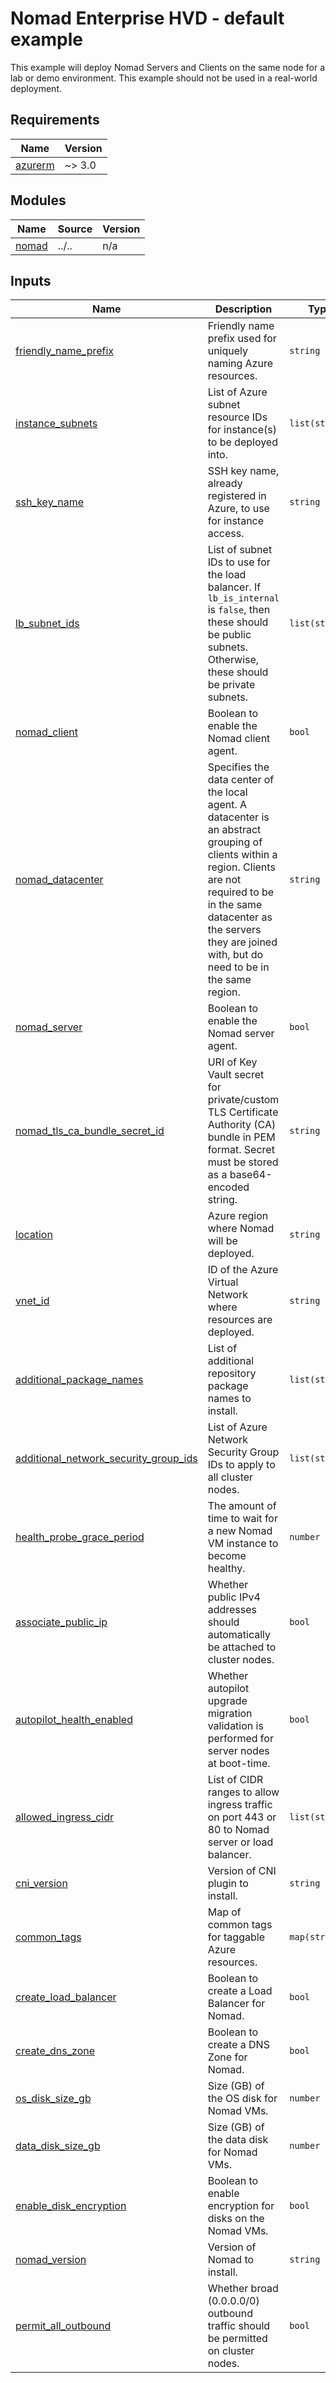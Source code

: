# Nomad Enterprise HVD - default example

This example will deploy Nomad Servers and Clients on the same node for a lab or demo environment. This example should not be used in a real-world deployment.

<!-- BEGIN_TF_DOCS -->
## Requirements

| Name | Version |
|------|---------|
| <a name="requirement_azurerm"></a> [azurerm](#requirement\_azurerm) | ~> 3.0 |

## Modules

| Name | Source | Version |
|------|--------|---------|
| <a name="module_nomad"></a> [nomad](#module\_nomad) | ../.. | n/a |

## Inputs

| Name | Description | Type | Default | Required |
|------|-------------|------|---------|:--------:|
| <a name="input_friendly_name_prefix"></a> [friendly\_name\_prefix](#input\_friendly\_name\_prefix) | Friendly name prefix used for uniquely naming Azure resources. | `string` | n/a | yes |
| <a name="input_instance_subnets"></a> [instance\_subnets](#input\_instance\_subnets) | List of Azure subnet resource IDs for instance(s) to be deployed into. | `list(string)` | n/a | yes |
| <a name="input_ssh_key_name"></a> [ssh\_key\_name](#input\_ssh\_key\_name) | SSH key name, already registered in Azure, to use for instance access. | `string` | n/a | yes |
| <a name="input_lb_subnet_ids"></a> [lb\_subnet\_ids](#input\_lb\_subnet\_ids) | List of subnet IDs to use for the load balancer. If `lb_is_internal` is `false`, then these should be public subnets. Otherwise, these should be private subnets. | `list(string)` | n/a | yes |
| <a name="input_nomad_client"></a> [nomad\_client](#input\_nomad\_client) | Boolean to enable the Nomad client agent. | `bool` | n/a | yes |
| <a name="input_nomad_datacenter"></a> [nomad\_datacenter](#input\_nomad\_datacenter) | Specifies the data center of the local agent. A datacenter is an abstract grouping of clients within a region. Clients are not required to be in the same datacenter as the servers they are joined with, but do need to be in the same region. | `string` | n/a | yes |
| <a name="input_nomad_server"></a> [nomad\_server](#input\_nomad\_server) | Boolean to enable the Nomad server agent. | `bool` | n/a | yes |
| <a name="input_nomad_tls_ca_bundle_secret_id"></a> [nomad\_tls\_ca\_bundle\_secret\_id](#input\_nomad\_tls\_ca\_bundle\_secret\_id) | URI of Key Vault secret for private/custom TLS Certificate Authority (CA) bundle in PEM format. Secret must be stored as a base64-encoded string. | `string` | n/a | yes |
| <a name="input_location"></a> [location](#input\_location) | Azure region where Nomad will be deployed. | `string` | n/a | yes |
| <a name="input_vnet_id"></a> [vnet\_id](#input\_vnet\_id) | ID of the Azure Virtual Network where resources are deployed. | `string` | n/a | yes |
| <a name="input_additional_package_names"></a> [additional\_package\_names](#input\_additional\_package\_names) | List of additional repository package names to install. | `list(string)` | `[]` | no |
| <a name="input_additional_network_security_group_ids"></a> [additional\_network_security_group_ids](#input\_additional\_network_security_group_ids) | List of Azure Network Security Group IDs to apply to all cluster nodes. | `list(string)` | `[]` | no |
| <a name="input_health_probe_grace_period"></a> [health\_probe\_grace\_period](#input\_health\_probe\_grace\_period) | The amount of time to wait for a new Nomad VM instance to become healthy. | `number` | `600` | no |
| <a name="input_associate_public_ip"></a> [associate\_public_ip](#input\_associate\_public_ip) | Whether public IPv4 addresses should automatically be attached to cluster nodes. | `bool` | `false` | no |
| <a name="input_autopilot_health_enabled"></a> [autopilot\_health\_enabled](#input\_autopilot\_health_enabled) | Whether autopilot upgrade migration validation is performed for server nodes at boot-time. | `bool` | `true` | no |
| <a name="input_allowed_ingress_cidr"></a> [allowed\_ingress_cidr](#input\_allowed\_ingress_cidr) | List of CIDR ranges to allow ingress traffic on port 443 or 80 to Nomad server or load balancer. | `list(string)` | <pre>[<br/>  "0.0.0.0/0"<br/>]</pre> | no |
| <a name="input_cni_version"></a> [cni\_version](#input\_cni\_version) | Version of CNI plugin to install. | `string` | `"1.6.0"` | no |
| <a name="input_common_tags"></a> [common\_tags](#input\_common_tags) | Map of common tags for taggable Azure resources. | `map(string)` | `{}` | no |
| <a name="input_create_load_balancer"></a> [create\_load_balancer](#input\_create_load_balancer) | Boolean to create a Load Balancer for Nomad. | `bool` | `true` | no |
| <a name="input_create_dns_zone"></a> [create\_dns_zone](#input\_create_dns_zone) | Boolean to create a DNS Zone for Nomad. | `bool` | `false` | no |
| <a name="input_os_disk_size_gb"></a> [os\_disk\_size\_gb](#input\_os_disk_size_gb) | Size (GB) of the OS disk for Nomad VMs. | `number` | `50` | no |
| <a name="input_data_disk_size_gb"></a> [data\_disk\_size_gb](#input\_data_disk_size_gb) | Size (GB) of the data disk for Nomad VMs. | `number` | `50` | no |
| <a name="input_enable_disk_encryption"></a> [enable\_disk_encryption](#input\_enable_disk_encryption) | Boolean to enable encryption for disks on the Nomad VMs. | `bool` | `true` | no |
| <a name="input_nomad_version"></a> [nomad\_version](#input\_nomad_version) | Version of Nomad to install. | `string` | `"1.9.0+ent"` | no |
| <a name="input_permit_all_outbound"></a> [permit\_all_outbound](#input\_permit_all_outbound) | Whether broad (0.0.0.0/0) outbound traffic should be permitted on cluster nodes. | `bool` | `true` | no |
<!-- END_TF_DOCS -->
